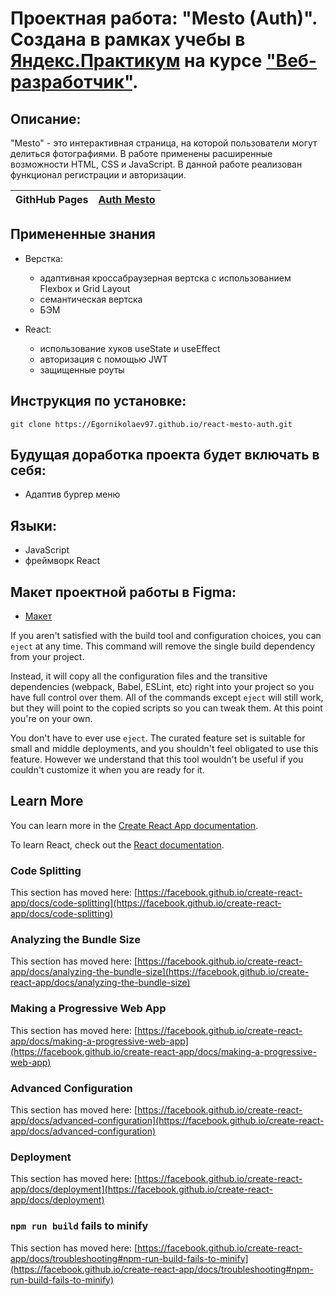# Проектная работа: "Mesto (Auth)". Создана в рамках учебы в [Яндекс.Практикум](https://praktikum.yandex.ru/) на курсе ["Веб-разработчик"](https://praktikum.yandex.ru/web/).

## Описание:

"Mesto" - это интерактивная страница, на которой пользователи могут делиться фотографиями. В работе применены расширенные возможности HTML, CSS и JavaScript.
В данной работе реализован функционал  регистрации и авторизации.

| **GithHub Pages** | [Auth Mesto](https://Egornikolaev97.github.io/react-mesto-auth/) |
| ----------------- | -------------------------------------------------------------------- |

## Примененные знания
* Верстка: 
  - адаптивная кроссабраузерная вертска с использованием Flexbox и Grid Layout
  - семантическая вертска
  - БЭМ

* React: 
  - использование хуков useState и useEffect
  - авторизация с помощью JWT
  - защищенные роуты


## Инструкция по установке:

```
git clone https://Egornikolaev97.github.io/react-mesto-auth.git
```

## Будущая доработка проекта будет включать в себя:

* Адаптив бургер меню

## Языки:

* JavaScript
* фреймворк React

## Макет проектной работы в Figma:

* [Макет](https://www.figma.com/file/5H3gsn5lIGPwzBPby9jAOo/JavaScript.-Sprint-12)

If you aren't satisfied with the build tool and configuration choices, you can `eject` at any time. This command will remove the single build dependency from your project.

Instead, it will copy all the configuration files and the transitive dependencies (webpack, Babel, ESLint, etc) right into your project so you have full control over them. All of the commands except `eject` will still work, but they will point to the copied scripts so you can tweak them. At this point you're on your own.

You don't have to ever use `eject`. The curated feature set is suitable for small and middle deployments, and you shouldn't feel obligated to use this feature. However we understand that this tool wouldn't be useful if you couldn't customize it when you are ready for it.

## Learn More

You can learn more in the [Create React App documentation](https://facebook.github.io/create-react-app/docs/getting-started).

To learn React, check out the [React documentation](https://reactjs.org/).

### Code Splitting

This section has moved here: [https://facebook.github.io/create-react-app/docs/code-splitting](https://facebook.github.io/create-react-app/docs/code-splitting)

### Analyzing the Bundle Size

This section has moved here: [https://facebook.github.io/create-react-app/docs/analyzing-the-bundle-size](https://facebook.github.io/create-react-app/docs/analyzing-the-bundle-size)

### Making a Progressive Web App

This section has moved here: [https://facebook.github.io/create-react-app/docs/making-a-progressive-web-app](https://facebook.github.io/create-react-app/docs/making-a-progressive-web-app)

### Advanced Configuration

This section has moved here: [https://facebook.github.io/create-react-app/docs/advanced-configuration](https://facebook.github.io/create-react-app/docs/advanced-configuration)

### Deployment

This section has moved here: [https://facebook.github.io/create-react-app/docs/deployment](https://facebook.github.io/create-react-app/docs/deployment)

### `npm run build` fails to minify

This section has moved here: [https://facebook.github.io/create-react-app/docs/troubleshooting#npm-run-build-fails-to-minify](https://facebook.github.io/create-react-app/docs/troubleshooting#npm-run-build-fails-to-minify)
